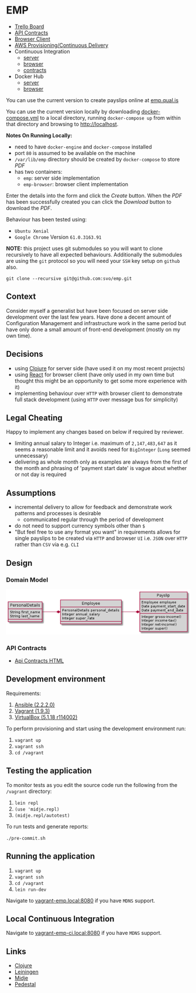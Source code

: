 
# EMP

* [Trello Board](https://trello.com/b/WoAzNyra/)
* [API Contracts](https://github.com/svo/emp-contract)
* [Browser Client](https://github.com/svo/emp-browser)
* [AWS Provisioning/Continuous Delivery](https://github.com/svo/emp-aws)
* Continuous Integration
  * [server](https://app.shippable.com/github/svo/emp/dashboard)
  * [browser](https://app.shippable.com/github/svo/emp-browser/dashboard)
  * [contracts](https://app.shippable.com/github/svo/emp-contract/dashboard)
* Docker Hub
  * [server](https://hub.docker.com/r/svanosselaer/emp)
  * [browser](https://hub.docker.com/r/svanosselaer/emp-browser)

You can use the current version to create payslips online at [emp.qual.is](http://emp.qual.is)

You can use the current version locally by downloading [docker-compose.yml](https://raw.githubusercontent.com/svo/emp-aws/master/ansible/roles/files/docker-compose.yml) to a local directory, running `docker-compose up` from within that directory and browsing to [http://localhost](http://localhost).

__Notes On Running Locally:__
* need to have `docker-engine` and `docker-compose` installed
* port `80` is assumed to be available on the machine
* `/var/lib/emp` directory should be created by `docker-compose` to store _PDF_
* has two containers:
	* `emp`: server side implementation
	* `emp-browser`: browser client implementation

Enter the details into the form and click the _Create_ button. When the _PDF_ has been successfully created you can click the _Download_ button to download the _PDF_.

Behaviour has been tested using:

* `Ubuntu Xenial`
* `Google Chrome` Version `61.0.3163.91`

__NOTE:__ this project uses git submodules so you will want to clone recursively to have all expected behaviours. Additionally the submodules are using the `git` protocol so you will need your `SSH` key setup on `github` also.

```
git clone --recursive git@github.com:svo/emp.git
```

## Context

Consider myself a generalist but have been focused on server side development over the last few years. Have done a decent amount of Configuration Management and infrastructure work in the same period but have only done a small amount of front-end development (mostly on my own time).

## Decisions

* using [Clojure](https://clojure.org/) for server side (have used it on my most recent projects)
* using [React](https://reactjs.org/) for browser client (have only used in my own time but thought this might be an opportunity to get some more experience with it)
* implementing behaviour over `HTTP` with browser client to demonstrate full stack development (using `HTTP` over message bus for simplicity)

## Legal Cheating

Happy to implement any changes based on below if required by reviewer.

* limiting annual salary to Integer i.e. maximum of `2,147,483,647` as it seems a reasonable limit and it avoids need for `BigInteger` (`Long` seemed unnecessary)
* delivering as whole month only as examples are always from the first of the month and phrasing of 'payment start date' is vague about whether or not day is required

## Assumptions

* incremental delivery to allow for feedback and demonstrate work patterns and processes is desirable
	* communicated regular through the period of development
* do not need to support currency symbols other than `$`
* "But feel free to use any format you want" in requirements allows for single payslips to be created via `HTTP` and browser `UI` i.e. `JSON` over `HTTP` rather than `CSV` via e.g. `CLI`

## Design

### Domain Model
![domain model](https://github.com/svo/emp/blob/master/doc/domain-model.png?raw=true)

### API Contracts

* [Api Contracts HTML](http://htmlpreview.github.io/?https://github.com/svo/emp-contract/blob/master/api.html)

## Development environment

Requirements:

1. [Ansible (2.2.2.0)](https://www.ansible.com/)
2. [Vagrant (1.9.3)](https://www.vagrantup.com/)
3. [VirtualBox (5.1.18 r114002)](https://www.virtualbox.org/)

To perform provisioning and start using the development environment run:

1. `vagrant up`
2. `vagrant ssh`
3. `cd /vagrant`

## Testing the application

To monitor tests as you edit the source code run the following from the `/vagrant` directory:

1. `lein repl`
2. `(use 'midje.repl)`
3. `(midje.repl/autotest)`

To run tests and generate reports:

`./pre-commit.sh`

## Running the application

1. `vagrant up`
2. `vagrant ssh`
3. `cd /vagrant`
3. `lein run-dev`

Navigate to [vagrant-emp.local:8080](http://vagrant-emp.local:8080/version) if you have `MDNS` support.

## Local Continuous Integration

Navigate to [vagrant-emp-ci.local:8080](http://vagrant-emp-ci.local:8080) if you have `MDNS` support.

## Links

* [Clojure](https://clojure.org)
* [Leiningen](http://leiningen.org)
* [Midje](https://github.com/marick/Midje)
* [Pedestal](https://github.com/pedestal/pedestal)
